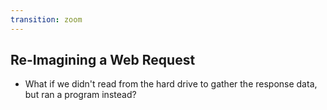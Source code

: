 ```yaml
---
transition: zoom
---
```


## Re-Imagining a Web Request

- What if we didn't read from the hard drive to gather the response data, but ran a program instead?